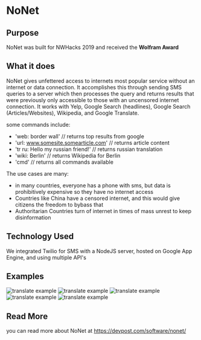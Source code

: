 # NoNet

## Purpose
NoNet was built for NWHacks 2019 and received the <b>Wolfram Award</b>

## What it does
NoNet gives unfettered access to internets most popular service without an internet or data connection. It accomplishes this through sending SMS queries to a server which then processes the query and returns results that were previously only accessible to those with an uncensored internet connection. It works with Yelp, Google Search (headlines), Google Search (Articles/Websites), Wikipedia, and Google Translate. 

some commands include:
 - 'web: border wall' // returns top results from google
 - 'url: www.somesite.somearticle.com' // returns article content
 - 'tr ru: Hello my russian friend!' // returns russian translation
 - 'wiki: Berlin' // returns Wikipedia for Berlin
 - 'cmd' // returns all commands available

The use cases are many: 
- in many countries, everyone has a phone with sms, but data is prohibitively expensive so they have no internet access
- Countries like China have a censored internet, and this would give citizens the freedom to bybass that 
- Authoritarian Countries turn of internet in times of mass unrest to keep disinformation

## Technology Used
We integrated Twilio for SMS with a NodeJS server, hosted on Google App Engine, and using multiple API's

## Examples
![translate example](https://raw.githubusercontent.com/CambieStreetAnalytica/NoNet/master/imgs/translationExample.png)
![translate example](https://raw.githubusercontent.com/CambieStreetAnalytica/NoNet/master/imgs/webExample.png)
![translate example](https://raw.githubusercontent.com/CambieStreetAnalytica/NoNet/master/imgs/articleExample.png)
![translate example](https://raw.githubusercontent.com/CambieStreetAnalytica/NoNet/master/imgs/wikiExample.png)
![translate example](https://raw.githubusercontent.com/CambieStreetAnalytica/NoNet/master/imgs/yelpExample.png)


## Read More
you can read more about NoNet at https://devpost.com/software/nonet/
